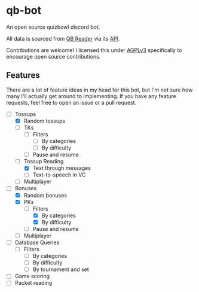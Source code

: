 # qb-bot

An open source quizbowl discord bot.

All data is sourced from [QB Reader](https://www.qbreader.org/) via its [API](https://www.qbreader.org/api-info).

Contributions are welcome! I licensed this under [AGPLv3](./LICENSE) specifically to encourage open source contributions.

## Features

There are a lot of feature ideas in my head for this bot, but I'm not sure how many I'll actually get around to implementing.
If you have any feature requests, feel free to open an issue or a pull request.

- [ ] Tossups
  - [x] Random tossups
  - [ ] TKs
    - [ ] Filters
      - [ ] By categories
      - [ ] By difficulty
    - [ ] Pause and resume
  - [ ] Tossup Reading
    - [x] Text through messages
    - [ ] Text-to-speech in VC
  - [ ] Multiplayer
- [ ] Bonuses
  - [x] Random bonuses
  - [x] PKs
    - [ ] Filters
      - [x] By categories
      - [x] By difficulty
    - [ ] Pause and resume
  - [ ] Multiplayer
- [ ] Database Queries
  - [ ] Filters
    - [ ] By categories
    - [ ] By difficulty
    - [ ] By tournament and set
- [ ] Game scoring
- [ ] Packet reading
